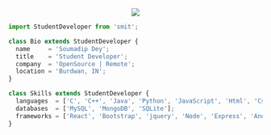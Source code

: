<p align="center">
  <img src="https://github.com/thompsonemerson/thompsonemerson/raw/master/cover-thompson.png" />
</p>

```js
import StudentDeveloper from 'smit';

class Bio extends StudentDeveloper {
  name     = 'Soumadip Dey';
  title    = 'Student Developer';
  company  = 'OpenSource | Remote';
  location = 'Burdwan, IN';
}

class Skills extends StudentDeveloper {
  languages  = ['C', 'C++', 'Java', 'Python', 'JavaScript', 'Html', 'Css'];
  databases  = ['MySQL', 'MongoDB', 'SQLite'];
  frameworks = ['React', 'Bootstrap', 'jquery', 'Node', 'Express', 'Android', 'JavaFx', 'JavaSwing'];
}
```
